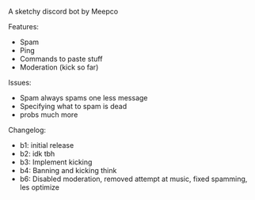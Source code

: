 A sketchy discord bot by Meepco



Features:

- Spam
- Ping
- Commands to paste stuff
- Moderation (kick so far)



Issues:

- Spam always spams one less message
- Specifying what to spam is dead
- probs much more 



Changelog:

- b1: initial release
- b2: idk tbh
- b3: Implement kicking
- b4: Banning and kicking  think
- b6: Disabled moderation, removed attempt at music, fixed spamming, les optimize